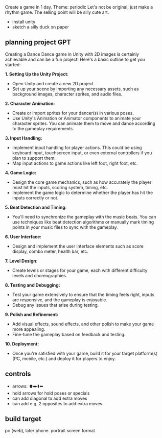 Create a game in 1 day. Theme: periodic
Let's not be original, just make a rhythm game. The selling point will be silly cute art.

- install unity
- sketch a silly duck on paper

## planning project GPT
Creating a Dance Dance game in Unity with 2D images is certainly achievable and can be a fun project! Here's a basic outline to get you started:

**1. Setting Up the Unity Project:**
- Open Unity and create a new 2D project.
- Set up your scene by importing any necessary assets, such as background images, character sprites, and audio files.

**2. Character Animation:**
- Create or import sprites for your dancer(s) in various poses.
- Use Unity's Animation or Animator components to animate your character sprites. You can animate them to move and dance according to the gameplay requirements.

**3. Input Handling:**
- Implement input handling for player actions. This could be using keyboard input, touchscreen input, or even external controllers if you plan to support them.
- Map input actions to game actions like left foot, right foot, etc.

**4. Game Logic:**
- Design the core game mechanics, such as how accurately the player must hit the inputs, scoring system, timing, etc.
- Implement the game logic to determine whether the player has hit the inputs correctly or not.

**5. Beat Detection and Timing:**
- You'll need to synchronize the gameplay with the music beats. You can use techniques like beat detection algorithms or manually mark timing points in your music files to sync with the gameplay.

**6. User Interface:**
- Design and implement the user interface elements such as score display, combo meter, health bar, etc.

**7. Level Design:**
- Create levels or stages for your game, each with different difficulty levels and choreographies.

**8. Testing and Debugging:**
- Test your game extensively to ensure that the timing feels right, inputs are responsive, and the gameplay is enjoyable.
- Debug any issues that arise during testing.

**9. Polish and Refinement:**
- Add visual effects, sound effects, and other polish to make your game more appealing.
- Fine-tune the gameplay based on feedback and testing.

**10. Deployment:**
- Once you're satisfied with your game, build it for your target platform(s) (PC, mobile, etc.) and deploy it for players to enjoy.

## controls
- arrows: ⬆️➡️⬇️⬅️
- hold arrows for hold poses or specials
- can add diagonal to add extra moves
- can add e.g. 2 opposites to add extra moves
## build target
pc (web), later phone. portrait screen format

